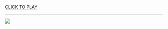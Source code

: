 
<a href="https://premium76.site?title=how_to_play_unblocked_games_at_school&ref=13M">CLICK TO PLAY</a></h3>
<hr>

<a href="https://premium76.site?title=how_to_play_unblocked_games_at_school&ref=13M"><img src="https://clearcache.store/games.png"></a>


